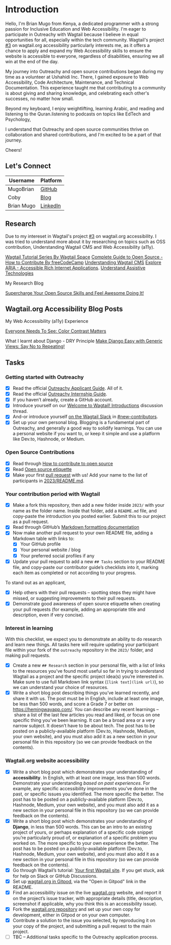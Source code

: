 # Introduction

Hello, I'm Brian Mugo from Kenya, a dedicated programmer with a strong passion for Inclusive Education and Web Accessibility. I'm eager to participate in Outreachy with Wagtail because I believe in equal opportunities for all, especially within the tech community. Wagtail's project [#3](https://github.com/wagtail/outreachy/discussions/3) on wagtail.org accessibility particularly interests me, as it offers a chance to apply and expand my Web Accessibility skills to ensure the website is accessible to everyone, regardless of disabilities, ensuring we all win at the end of the day.

My journey into Outreachy and open source contributions began during my time as a volunteer at Ushahidi Inc. There, I gained exposure to Web Accessibility, Code Architecture, Maintenance, and Technical Documentation. This experience taught me that contributing to a community is about giving and sharing knowledge, and celebrating each other's successes, no matter how small.

Beyond my keyboard, I enjoy weightlifting, learning Arabic, and reading and listening to the Quran.listening to podcasts on topics like EdTech and Psychology,

I understand that Outreachy and open source communities thrive on collaboration and shared contributions, and I'm excited to be a part of that journey.

Cheers!

## Let's Connect 

| Username      | Platform |
| ----------- | ----------- |
| MugoBrian     | [GitHub](https://github.com/MugoBrian)       |
| Coby   | [Blog](https://medium.com/@mikanmuchiri)        |
| Brian Mugo   | [LinkedIn](https://www.linkedin.com/in/brianmuchirimugo)        |

## Research

Due to my intereset in Wagtail's project [#3](https://github.com/wagtail/outreachy/discussions/3) on wagtail.org accessibility. I was tried to understand more about it by researching on topics such as OSS contribution, Understanding Wagtail CMS and Web Accessibility (a11y).

[Wagtail Tutorial Series By Wagtail Space](https://www.youtube.com/@wagtailspace222/videos)
[Complete Guide to Open Source - How to Contribute By freeCodeCamp](https://www.youtube.com/watch?v=yzeVMecydCE)
[Understanding Wagtail CMS](https://www.tekkiwebsolutions.com/blog/what-is-wagtail-cms/)
[Explore ARIA - Accessible Rich Internet Applications](https://developer.mozilla.org/en-US/docs/Web/Accessibility/ARIA).
[Understand Assistive Technologies](https://www.w3.org/WAI/people-use-web/tools-techniques/)

My Research Blog

[Supercharge Your Open Source Skills and Feel Awesome Doing It!](https://medium.com/@mikanmuchiri/supercharge-your-open-source-skills-and-feel-awesome-doing-it-381044b3787b)


## Wagtail.org Accessibility Blog Posts

My Web Accessibility (a11y) Experience

[Everyone Needs To See: Color Contrast Matters](https://medium.com/@mikanmuchiri/everyone-needs-to-see-color-contrast-matters-161e497c1a20)

What I learnt about Django - DRY Principle
[Make Django Easy with Generic Views: Say No to Repeating!](https://medium.com/@mikanmuchiri/make-django-easy-with-generic-views-say-no-to-repeating-2ba778c2d941)

## Tasks

### Getting started with Outreachy

- [x] Read the official [Outreachy Applicant Guide](https://www.outreachy.org/docs/applicant/). All of it.
- [x] Read the official [Outreachy Internship Guide](https://www.outreachy.org/docs/internship/).
- [x] If you haven’t already, create a GitHub account.
- [x] Introduce yourself on our [Welcome to Wagtail! Introductions](https://github.com/wagtail/outreachy/discussions/1) discussion thread.
- [x] And-or introduce yourself [on the Wagtail Slack](https://github.com/wagtail/wagtail/wiki/Slack) in [#new-contributors](https://github.com/wagtail/wagtail/wiki/Slack#new-contributors).
- [x] Set up your own personal blog. Blogging is a fundamental part of Outreachy, and generally a good way to solidify learnings. You can use a personal website if you want to, or keep it simple and use a platform like Dev.to, Hashnode, or Medium.

### Open Source Contributions

- [x] Read through [How to contribute to open source](https://opensource.guide/how-to-contribute/)
- [x] Read [Open source etiquette](https://developer.mozilla.org/en-US/docs/MDN/Community/Open_source_etiquette)
- [x] Make your first [pull request](https://docs.github.com/en/pull-requests/collaborating-with-pull-requests/proposing-changes-to-your-work-with-pull-requests/creating-a-pull-request) with us! Add your name to the list of participants in [2023/README.md](2023/README.md).

### Your contribution period with Wagtail

- [x] Make a fork this repository, then add a new folder inside `2023/` with your name as the folder name. Inside that folder, add a `README.md` file, and copy-paste the introduction you posted earlier. Submit this to our project as a pull request.
- [x] Read through GitHub’s [Markdown formatting documentation](https://docs.github.com/en/get-started/writing-on-github/getting-started-with-writing-and-formatting-on-github/basic-writing-and-formatting-syntax)
- [x] Now make another pull request to your own README file, adding a Markdown table with links to:
  - [x] Your GitHub profile
  - [x] Your personal website / blog
  - [x] Your preferred social profiles if any
- [x] Update your pull request to add a new `## Tasks` section to your README file, and copy-paste our contributor guide’s checklists into it, marking each item as completed or not according to your progress.

To stand out as an applicant,

- [x] Help others with their pull requests – spotting steps they might have missed, or suggesting improvements to their pull requests.
- [x] Demonstrate good awareness of open source etiquette when creating your pull requests (for example, adding an appropriate title and description, even if very concise).

### Interest in learning

With this checklist, we expect you to demonstrate an ability to do research and learn new things. All tasks here will require updating your participant file within your fork of the `outreachy` repository in the `2023/` folder, and making pull requests.

- [x] Create a new `## Research` section in your personal file, with a list of links to the resources you’ve found most useful so far in trying to understand Wagtail as a project and the specific project idea(s) you’re interested in. Make sure to use full Markdown link syntax (`[link text](link url)`), so we can understand your choice of resources.
- [x] Write a short blog post describing things you’ve learned recently, and share it with us. The post must be in English, include at least one image, be less than 500 words, and score a Grade 7 or better on <https://hemingwayapp.com/>. You can describe any recent learnings – share a list of the last few articles you read and liked, or focus on one specific thing you’ve been learning. It can be a broad area or a very narrow subject. It doesn’t have to be about tech. The post has to be posted on a publicly-available platform (Dev.to, Hashnode, Medium, your own website), and you must also add it as a new section in your personal file in this repository (so we can provide feedback on the contents).

### Wagtail.org website accessibility

- [x] Write a short blog post which demonstrates your understanding of **accessibility**. In English, with at least one image, less than 500 words. Demonstrate your understanding _based on past experiences_. For example, any specific accessibility improvements you’ve done in the past, or specific issues you identified. The more specific the better. The post has to be posted on a publicly-available platform (Dev.to, Hashnode, Medium, your own website), and you must also add it as a new section in your personal file in this repository (so we can provide feedback on the contents).
- [x] Write a short blog post which demonstrates your understanding of **Django**, in less than 500 words. This can be an intro to an existing project of yours, or perhaps explanation of a specific code snippet you’re particularly proud of, or explanation of a specific problem you worked on. The more specific to your own experience the better. The post has to be posted on a publicly-available platform (Dev.to, Hashnode, Medium, your own website), and you must also add it as a new section in your personal file in this repository (so we can provide feedback on the contents).
- [x] Go through Wagtail’s tutorial: [Your first Wagtail site](https://docs.wagtail.org/en/stable/getting_started/tutorial.html). If you get stuck, ask for help on Slack or GitHub Discussions.
- [x] Set up [wagtail.org in Gitpod](https://github.com/wagtail/wagtail.org), via the "Open in Gitpod" link in the README.
- [x] Find an accessibility issue on the live [wagtail.org](https://wagtail.org/) website, and report it on the project’s issue tracker, with appropriate details (title, description, screenshot if applicable, why you think this is an accessibility issue).
- [X] Fork the [wagtail.org repository](https://github.com/wagtail/wagtail.org) and set up your own copy for development, either in Gitpod or on your own computer.
- [x] Contribute a solution to the issue you selected, by reproducing it on your copy of the project, and submitting a pull request to the main project.
- [ ] TBC – Additional tasks specific to the Outreachy application process.
